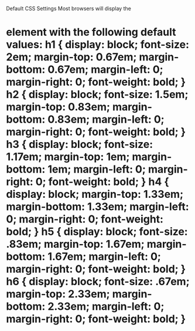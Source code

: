 Default CSS Settings
Most browsers will display the <h1> element with the following default values:
h1 { 
    display: block;
    font-size: 2em;
    margin-top: 0.67em;
    margin-bottom: 0.67em;
    margin-left: 0;
    margin-right: 0;
    font-weight: bold;
}
h2 {
    display: block;
    font-size: 1.5em;
    margin-top: 0.83em;
    margin-bottom: 0.83em;
    margin-left: 0;
    margin-right: 0;
    font-weight: bold;
}
h3 { 
    display: block;
    font-size: 1.17em;
    margin-top: 1em;
    margin-bottom: 1em;
    margin-left: 0;
    margin-right: 0;
    font-weight: bold;
}
h4 { 
    display: block;
    margin-top: 1.33em;
    margin-bottom: 1.33em;
    margin-left: 0;
    margin-right: 0;
    font-weight: bold;
}
h5 { 
    display: block;
    font-size: .83em;
    margin-top: 1.67em;
    margin-bottom: 1.67em;
    margin-left: 0;
    margin-right: 0;
    font-weight: bold;
}
h6 { 
    display: block;
    font-size: .67em;
    margin-top: 2.33em;
    margin-bottom: 2.33em;
    margin-left: 0;
    margin-right: 0;
    font-weight: bold;
}
